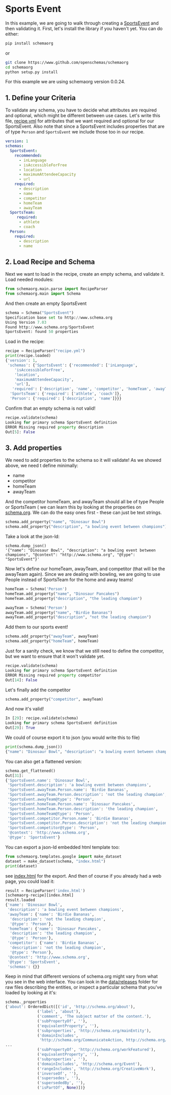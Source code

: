 # Sports Event

In this example, we are going to walk through creating a [SportsEvent](https://schema.org/SportsEvent) and then validating it. First, let's install the library if you haven't
yet. You can do either:

```bash
pip install schemaorg
```
or
```bash
git clone https://www.github.com/openschemas/schemaorg
cd schemaorg
python setup.py install
```

For this example we are using schemaorg version 0.0.24.

## 1. Define your Criteria

To validate any schema, you have to decide what attributes are required and optional,
which might be different between use cases. Let's write this file, [recipe.yml](recipe.yml)
for attributes that we want required and optional for our SportsEvent. Also note that
since a SportsEvent includes properties that are of type `Person` and `SportsEvent` we include
those too in our recipe.

```yaml
version: 1
schemas:
  SportsEvent:
    recommended:
      - inLanguage
      - isAccessibleForFree
      - location
      - maximumAttendeeCapacity
      - url
    required:
      - description
      - name
      - competitor
      - homeTeam
      - awayTeam
  SportsTeam:
     required:
      - athlete
      - coach
  Person:
    required:
      - description
      - name
```

## 2. Load Recipe and Schema

Next we want to load in the recipe, create an empty schema, and validate it.
Load needed modules:

```python
from schemaorg.main.parse import RecipeParser
from schemaorg.main import Schema
```

And then create an empty SportsEvent
```python
schema = Schema("SportsEvent")
Specification base set to http://www.schema.org
Using Version 7.03
Found http://www.schema.org/SportsEvent
SportsEvent: found 50 properties
```

Load in the recipe:
```python
recipe = RecipeParser("recipe.yml")
print(recipe.loaded)
{'version': 1,
 'schemas': {'SportsEvent': {'recommended': ['inLanguage',
    'isAccessibleForFree',
    'location',
    'maximumAttendeeCapacity',
    'url'],
   'required': ['description', 'name', 'competitor', 'homeTeam', 'awayTeam']},
  'SportsTeam': {'required': ['athlete', 'coach']},
  'Person': {'required': ['description', 'name']}}}
```

Confirm that an empty schema is not valid!

```python
recipe.validate(schema)
Looking for primary schema SportsEvent definition
ERROR Missing required property description
Out[5]: False
```

## 3. Add properties

We need to add properties to the schema so it will validate! As we showed above,
we need t define minimally:

 - name
 - competitor
 - homeTeam
 - awayTeam

And the competitor homeTeam, and awayTeam should all be of type People or SportsTeam
( we can learn this by looking at the properties on [schema.org](https://schema.org/SportsEvent). We can do the easy ones first - these can just be text strings.

```python
schema.add_property("name", "Dinosaur Bowl")
schema.add_property("description", "a bowling event between champions")
```

Take a look at the json-ld:

```
schema.dump_json()                                                      
'{"name": "Dinosaur Bowl", "description": "a bowling event between champions", "@context": "http://www.schema.org", "@type": "SportsEvent"}'
```

Now let's define our homeTeam, awayTeam, and competitor (that will be the awayTeam again).
Since we are dealing with bowling, we are going to use People instead of SportsTeam for the home
and away teams!

```python
homeTeam = Schema('Person')
homeTeam.add_property("name", "Dinosaur Pancakes")
homeTeam.add_property("description", "the leading champion")

awayTeam = Schema('Person')
awayTeam.add_property("name", "Birdie Bananas")
awayTeam.add_property("description", "not the leading champion")
```

Add them to our sports event!

```python
schema.add_property("awayTeam", awayTeam)
schema.add_property("homeTeam", homeTeam)
```

Just for a sanity check, we know that we still need to define the competitor,
but we want to ensure that it won't validate yet.

```python
recipe.validate(schema)
Looking for primary schema SportsEvent definition
ERROR Missing required property competitor
Out[14]: False
```

Let's finally add the competitor

```python
schema.add_property("competitor", awayTeam)
```

And now it's valid!

```python
In [29]: recipe.validate(schema)                                                
Looking for primary schema SportsEvent definition
Out[29]: True
```

We could of course export it to json (you would write this to file)

```python
print(schema.dump_json())                                              
{"name": "Dinosaur Bowl", "description": "a bowling event between champions", "awayTeam": {"name": "Birdie Bananas", "description": "not the leading champion", "@type": "Person"}, "homeTeam": {"name": "Dinosaur Pancakes", "description": "the leading champion", "@type": "Person"}, "competitor": {"name": "Birdie Bananas", "description": "not the leading champion", "@type": "Person"}, "@context": "http://www.schema.org", "@type": "SportsEvent"}
```

You can also get a flattened version:

```python
schema.get_flattened()                                                 
Out[31]: 
{'SportsEvent.name': 'Dinosaur Bowl',
 'SportsEvent.description': 'a bowling event between champions',
 'SportsEvent.awayTeam.Person.name': 'Birdie Bananas',
 'SportsEvent.awayTeam.Person.description': 'not the leading champion',
 'SportsEvent.awayTeam@type': 'Person',
 'SportsEvent.homeTeam.Person.name': 'Dinosaur Pancakes',
 'SportsEvent.homeTeam.Person.description': 'the leading champion',
 'SportsEvent.homeTeam@type': 'Person',
 'SportsEvent.competitor.Person.name': 'Birdie Bananas',
 'SportsEvent.competitor.Person.description': 'not the leading champion',
 'SportsEvent.competitor@type': 'Person',
 '@context': 'http://www.schema.org',
 '@type': 'SportsEvent'}
```

You can export a json-ld embedded html template too:

```python
from schemaorg.templates.google import make_dataset
dataset = make_dataset(schema, "index.html")
print(dataset)
```
see [index.html](index.html) for the export. And then of course if you already
had a web page, you could load it:

```python
result = RecipeParser('index.html')
[schemaorg-recipe][index.html]
result.loaded
{'name': 'Dinosaur Bowl',
 'description': 'a bowling event between champions',
 'awayTeam': {'name': 'Birdie Bananas',
  'description': 'not the leading champion',
  '@type': 'Person'},
 'homeTeam': {'name': 'Dinosaur Pancakes',
  'description': 'the leading champion',
  '@type': 'Person'},
 'competitor': {'name': 'Birdie Bananas',
  'description': 'not the leading champion',
  '@type': 'Person'},
 '@context': 'http://www.schema.org',
 '@type': 'SportsEvent',
 'schemas': {}}
```

Keep in mind that different versions of schema.org might vary from what you
see in the web interface. You can look in the [data/releases](https://github.com/openschemas/schemaorg/tree/master/schemaorg/data/releases) folder for raw files describing the entities,
or inspect a particular schema that you've loaded by looking at it's:

```python
schema._properties
{'about': OrderedDict([('id', 'http://schema.org/about'),
              ('label', 'about'),
              ('comment', 'The subject matter of the content.'),
              ('subPropertyOf', ''),
              ('equivalentProperty', ''),
              ('subproperties', 'http://schema.org/mainEntity'),
              ('domainIncludes',
               'http://schema.org/CommunicateAction, http://schema.org/CreativeWork, http://schema.org/Event'),
...
              ('subPropertyOf', 'http://schema.org/workFeatured'),
              ('equivalentProperty', ''),
              ('subproperties', ''),
              ('domainIncludes', 'http://schema.org/Event'),
              ('rangeIncludes', 'http://schema.org/CreativeWork'),
              ('inverseOf', ''),
              ('supersedes', ''),
              ('supersededBy', ''),
              ('isPartOf', None)])}
```
